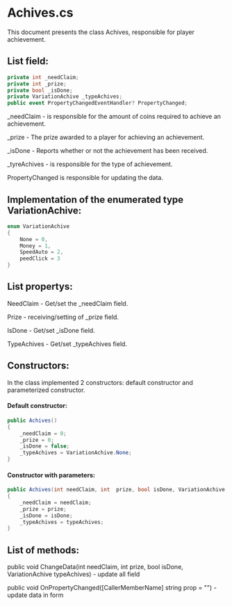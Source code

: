 # Achives.cs

This document presents the class Achives, responsible for player achievement.


## List field:

```c#
private int _needClaim;
private int _prize;
private bool _isDone;
private VariationAchive _typeAchives;
public event PropertyChangedEventHandler? PropertyChanged;
```


_needClaim - is responsible for the amount of coins required to achieve an achievement.


_prize - The prize awarded to a player for achieving an achievement.


_isDone - Reports whether or not the achievement has been received.

_tyreAchives - is responsible for the type of achievement.

PropertyChanged is responsible for updating the data.


## Implementation of the enumerated type VariationAchive:

```c#
enum VariationAchive
{
	None = 0,
	Money = 1,
	SpeedAuto = 2,
	peedClick = 3
}
```

## List propertys:

NeedClaim - Get/set the _needClaim field.

Prize - receiving/setting of _prize field.

IsDone - Get/set _isDone field.

TypeAchives - Get/set _typeAchives field.

## Constructors:

In the class implemented 2 constructors: default constructor and parameterized constructor.

#### Default constructor:

```c#
public Achives()
{
	_needClaim = 0;
	_prize = 0;
	_isDone = false;
	_typeAchives = VariationAchive.None;
}
```


#### Constructor with parameters:


```c#
public Achives(int needClaim, int  prize, bool isDone, VariationAchive typeAchives)
{
	_needClaim = needClaim;
	_prize = prize;
	_isDone = isDone;
	_typeAchives = typeAchives;
}
```


## List of methods:

public void ChangeData(int needClaim, int prize, bool isDone, VariationAchive typeAchives) - update all field


public void OnPropertyChanged([CallerMemberName] string prop = "") - update data in form







